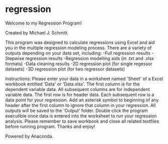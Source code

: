 # regression

Welcome to my Regression Program!

Created by Michael J. Schmitt.

This program was designed to calculate regressions using Excel and aid you in the multiple regression modeling process.
There are a variety of outputs depending on your data set, including:
-Full regression results
-Stepwise regression results
-Regression modelling aids (in .txt and .xlsx formats)
-Data cleaning results
-2D regression plot (for single regessor datasets)
-3D regression plot (for two regressor datasets)

Instructions:
Please enter your data in a worksheet named 'Sheet' of a Excel workbook entitled 'Data' or 'Data.xlsx'.
The first column is for the dependent variable data.
All subsequent columns are for independent variable data.
The first row is for header data.
Each subsequent row is a data point for your regression.
Add an asterisk symbol to beginning of any header after the first column to ignore that column in your regression.
All outputs will be saved to the 'Output' folder.
Double click the program executible once data is entered into the worksheet to run your regression analysis.
Please remember to save workbook and close all related textfiles before running program.
Thanks and enjoy!

Powered by Anaconda.

